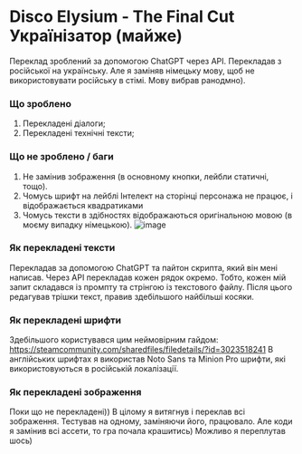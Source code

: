 # Disco Elysium - The Final Cut Українізатор (майже)
Переклад зроблений за допомогою ChatGPT через API. Перекладав з російської на українську.
Але я заміняв німецьку мову, щоб не використовувати російську в стімі. Мову вибрав ранодмно).

### Що зроблено

1. Перекладені діалоги;
2. Перекладені технічні тексти;

### Що не зроблено / баги

1. Не замінив зображення (в основному кнопки, лейбли статичні,  тощо). 
2. Чомусь шрифт на лейблі Інтелект на сторінці персонажа не працює, і відображається квадратиками
3. Чомусь тексти в здібностях відображаються оригінальною мовою (в моєму випадку німецькою).
![image](https://github.com/user-attachments/assets/c9617075-130e-49ac-9068-6670fb6c5de7)

### Як перекладені тексти

Перекладав за допомогою ChatGPT та пайтон скрипта, який він мені написав. Через API перекладав кожен рядок окремо. Тобто, кожен мій запит складався із промпту та стрінгою із текстового файлу. 
Після цього редагував трішки текст, правив здебільшого найбільші косяки.

### Як перекладені шрифти

Здебільшого користувався цим неймовірним гайдом: https://steamcommunity.com/sharedfiles/filedetails/?id=3023518241
В англійських шрифтах я використав Noto Sans та Minion Pro шрифти, які використовуються в російській локалізації.

### Як перекладені зображення

Поки що не перекладені))
В цілому я витягнув і переклав всі зображення.  Тестував на одному, заміняючи його, працювало. Але коди я замінив всі ассети, то гра почала крашитись)
Можливо я переплутав шось)
